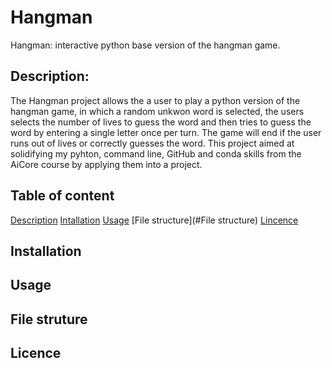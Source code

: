 # Hangman
Hangman: interactive python base version of the hangman game.

## Description:
The Hangman project allows the a user to play a python version of the hangman game, in which a random unkwon word is selected, the users selects the number of lives to guess the word and then tries to guess the word by entering a single letter once per turn. The game will end if the user runs out of lives or correctly guesses the word. This project aimed at solidifying my pyhton, command line, GitHub and conda skills from the AiCore course by applying them into a project.

## Table of content
[Description](#Description)
[Intallation](#Intallation)
[Usage](#Usage)
[File structure](#File structure)
[Lincence](#Licence)


## Installation
## Usage
## File struture
## Licence

